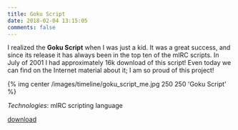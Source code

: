 ```yaml
---
title: Goku Script
date: 2018-02-04 13:15:05
comments: false
---
```

I realized the **Goku Script** when I was just a kid. It was a great success, and since its release it has always been in the top ten of the mIRC scripts. In July of 2001 I had approximately 16k download of this script! Even today we can find on the Internet material about it; I am so proud of this project!

{% img center /images/timeline/goku_script_me.jpg 250 250 'Goku Script' %}

_Technologies_: mIRC scripting language

[<i class="fa fa-download" aria-hidden="true"></i> download](/downloads/goku4.zip)
